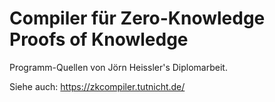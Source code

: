 # Compiler für Zero-Knowledge Proofs of Knowledge

Programm-Quellen von Jörn Heissler's Diplomarbeit.

Siehe auch: https://zkcompiler.tutnicht.de/
